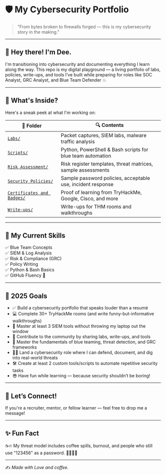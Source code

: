 # 🛡️ My Cybersecurity Portfolio

> "From bytes broken to firewalls forged — this is my cybersecurity story in the making."


---

## 👋 Hey there! I'm Dee.

I'm transitioning into cybersecurity and documenting everything I learn along the way. This repo is my digital playground — a living portfolio of labs, policies, write-ups, and tools I’ve built while preparing for roles like SOC Analyst, GRC Analyst, and Blue Team Defender 💥

---

## 🚀 What's Inside?

Here's a sneak peek at what I'm working on:

| 📂 Folder | 🔍 Contents |
|----------|-------------|
| [`Labs/`](https://github.com/Dee-Techie/Cybersecurity-Portfolio/tree/main/Labs) | Packet captures, SIEM labs, malware traffic analysis |
| [`Scripts/`](https://github.com/Dee-Techie/Cybersecurity-Portfolio/tree/main/Scripts) | Python, PowerShell & Bash scripts for blue team automation |
| [`Risk Assessment/`](https://github.com/Dee-Techie/Cybersecurity-Portfolio/tree/main/Risk-Assessments) | Risk register templates, threat matrices, sample assessments |
| [`Security Policies/`](https://github.com/Dee-Techie/Cybersecurity-Portfolio/tree/main/Security-Policies) | Sample password policies, acceptable use, incident response |
| [`Certificates and Badges/`](https://github.com/Dee-Techie/Cybersecurity-Portfolio/tree/main/Certificates%20and%20Badges) | Proof of learning from TryHackMe, Google, Cisco, and more |
| [`Write-ups/`](https://github.com/Dee-Techie/Cybersecurity-Portfolio/blob/main/Write-Ups/README.md) | Write-ups for THM rooms and walkthroughs |

---

## 🧠 My Current Skills

✅ Blue Team Concepts  
✅ SIEM & Log Analysis  
✅ Risk & Compliance (GRC)  
✅ Policy Writing  
✅ Python & Bash Basics  
✅ GitHub Fluency 🚧

---

## 🎯 2025 Goals

- ✅ Build a cybersecurity portfolio that speaks louder than a resumé
- 💻 Complete 30+ TryHackMe rooms (and write funny-but-informative walkthroughs)
- 🔐 Master at least 3 SIEM tools without throwing my laptop out the window
- 💬 Contribute to the community by sharing labs, write-ups, and tools
- 🧠 Master the fundamentals of blue teaming, threat detection, and GRC frameworks
- 🧑‍💻 Land a cybersecurity role where I can defend, document, and dig into real-world threats
- 🛠️ Create at least 2 custom tools/scripts to automate repetitive security tasks
- 😎 Have fun while learning — because security shouldn’t be boring!

---

## 💬 Let’s Connect!

If you're a recruiter, mentor, or fellow learner — feel free to drop me a message!

---

## ✨ Fun Fact

☕🔥 My threat model includes coffee spills, burnout, and people who still use "123456" as a password. 🚨🔐🤦‍♂️
  
---
✍️ *Made with Love and coffee.*

